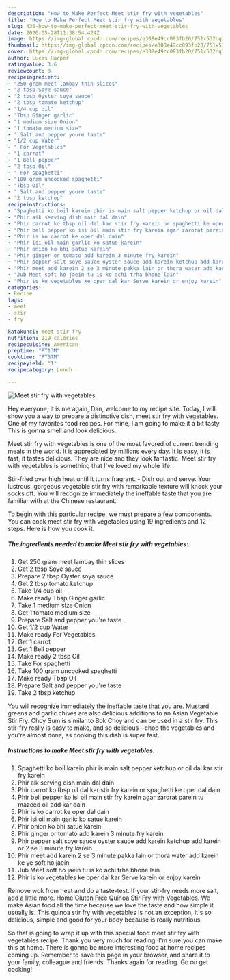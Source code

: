 ```yaml
---
description: "How to Make Perfect Meet stir fry with vegetables"
title: "How to Make Perfect Meet stir fry with vegetables"
slug: 436-how-to-make-perfect-meet-stir-fry-with-vegetables
date: 2020-05-28T11:38:54.424Z
image: https://img-global.cpcdn.com/recipes/e308e49cc093fb20/751x532cq70/meet-stir-fry-with-vegetables-recipe-main-photo.jpg
thumbnail: https://img-global.cpcdn.com/recipes/e308e49cc093fb20/751x532cq70/meet-stir-fry-with-vegetables-recipe-main-photo.jpg
cover: https://img-global.cpcdn.com/recipes/e308e49cc093fb20/751x532cq70/meet-stir-fry-with-vegetables-recipe-main-photo.jpg
author: Lucas Harper
ratingvalue: 3.6
reviewcount: 8
recipeingredient:
- "250 gram meet lambay thin slices"
- "2 tbsp Soye sauce"
- "2 tbsp Oyster soya sauce"
- "2 tbsp tomato ketchup"
- "1/4 cup oil"
- "Tbsp Ginger garlic"
- "1 medium size Onion"
- "1 tomato medium size"
- " Salt and pepper youre taste"
- "1/2 cup Water"
- " For Vegetables"
- "1 carrot"
- "1 Bell pepper"
- "2 tbsp Oil"
- " For spaghetti"
- "100 gram uncooked spaghetti"
- "Tbsp Oil"
- " Salt and pepper youre taste"
- "2 tbsp ketchup"
recipeinstructions:
- "Spaghetti ko boil karein phir is main salt pepper ketchup or oil dal kar stir fry karein"
- "Phir aik serving dish main dal dain"
- "Phir carrot ko tbsp oil dal kar stir fry karein or spaghetti ke oper dal dain"
- "Phir bell pepper ko isi oil main stir fry karein agar zarorat parein tu mazeed oil add kar dain"
- "Phir is ko carrot ke oper dal dain"
- "Phir isi oil main garlic ko satue karein"
- "Phir onion ko bhi satue karein"
- "Phir ginger or tomato add karein 3 minute fry karein"
- "Phir pepper salt soye sauce oyster sauce add karein ketchup add karein or 2 se 3 minute fry karein"
- "Phir meet add karein 2 se 3 minute pakka lain or thora water add karein ke ye soft ho jaein"
- "Jub Meet soft ho jaein tu is ko achi trha bhone lain"
- "Phir is ko vegetables ke oper dal kar Serve karein or enjoy karein"
categories:
- Recipe
tags:
- meet
- stir
- fry

katakunci: meet stir fry 
nutrition: 219 calories
recipecuisine: American
preptime: "PT13M"
cooktime: "PT57M"
recipeyield: "1"
recipecategory: Lunch

---
```



![Meet stir fry with vegetables](https://img-global.cpcdn.com/recipes/e308e49cc093fb20/751x532cq70/meet-stir-fry-with-vegetables-recipe-main-photo.jpg)

Hey everyone, it is me again, Dan, welcome to my recipe site. Today, I will show you a way to prepare a distinctive dish, meet stir fry with vegetables. One of my favorites food recipes. For mine, I am going to make it a bit tasty. This is gonna smell and look delicious.

Meet stir fry with vegetables is one of the most favored of current trending meals in the world. It is appreciated by millions every day. It is easy, it is fast, it tastes delicious. They are nice and they look fantastic. Meet stir fry with vegetables is something that I've loved my whole life.

Stir-fried over high heat until it turns fragrant. - Dish out and serve. Your lustrous, gorgeous vegetable stir fry with remarkable texture will knock your socks off. You will recognize immediately the ineffable taste that you are familiar with at the Chinese restaurant.


To begin with this particular recipe, we must prepare a few components. You can cook meet stir fry with vegetables using 19 ingredients and 12 steps. Here is how you cook it.

<!--inarticleads1-->

##### The ingredients needed to make Meet stir fry with vegetables:

1. Get 250 gram meet lambay thin slices
1. Get 2 tbsp Soye sauce
1. Prepare 2 tbsp Oyster soya sauce
1. Get 2 tbsp tomato ketchup
1. Take 1/4 cup oil
1. Make ready Tbsp Ginger garlic
1. Take 1 medium size Onion
1. Get 1 tomato medium size
1. Prepare  Salt and pepper you&#39;re taste
1. Get 1/2 cup Water
1. Make ready  For Vegetables
1. Get 1 carrot
1. Get 1 Bell pepper
1. Make ready 2 tbsp Oil
1. Take  For spaghetti
1. Take 100 gram uncooked spaghetti
1. Make ready Tbsp Oil
1. Prepare  Salt and pepper you&#39;re taste
1. Take 2 tbsp ketchup


You will recognize immediately the ineffable taste that you are. Mustard greens and garlic chives are also delicious additions to an Asian Vegetable Stir Fry. Choy Sum is similar to Bok Choy and can be used in a stir fry. This stir-fry really is easy to make, and so delicious—chop the vegetables and you&#39;re almost done, as cooking this dish is super fast. 

<!--inarticleads2-->

##### Instructions to make Meet stir fry with vegetables:

1. Spaghetti ko boil karein phir is main salt pepper ketchup or oil dal kar stir fry karein
1. Phir aik serving dish main dal dain
1. Phir carrot ko tbsp oil dal kar stir fry karein or spaghetti ke oper dal dain
1. Phir bell pepper ko isi oil main stir fry karein agar zarorat parein tu mazeed oil add kar dain
1. Phir is ko carrot ke oper dal dain
1. Phir isi oil main garlic ko satue karein
1. Phir onion ko bhi satue karein
1. Phir ginger or tomato add karein 3 minute fry karein
1. Phir pepper salt soye sauce oyster sauce add karein ketchup add karein or 2 se 3 minute fry karein
1. Phir meet add karein 2 se 3 minute pakka lain or thora water add karein ke ye soft ho jaein
1. Jub Meet soft ho jaein tu is ko achi trha bhone lain
1. Phir is ko vegetables ke oper dal kar Serve karein or enjoy karein


Remove wok from heat and do a taste-test. If your stir-fry needs more salt, add a little more. Home Gluten Free Quinoa Stir Fry with Vegetables. We make Asian food all the time because we love the taste and how simple it usually is. This quinoa stir fry with vegetables is not an exception, it&#39;s so delicious, simple and good for your body because is really nutritious. 

So that is going to wrap it up with this special food meet stir fry with vegetables recipe. Thank you very much for reading. I'm sure you can make this at home. There is gonna be more interesting food at home recipes coming up. Remember to save this page in your browser, and share it to your family, colleague and friends. Thanks again for reading. Go on get cooking!
